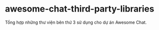 # awesome-chat-third-party-libraries
Tổng hợp những thư viện bên thứ 3 sử dụng cho dự án Awesome Chat.
